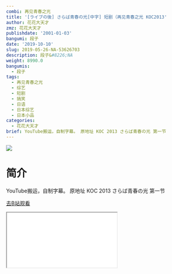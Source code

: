 ```yaml
---
combi: 再见青春之光
title: '[ライブの後] さらば青春の光[中字] 短剧（再见青春之光 KOC2013'
author: 花花大天才
zmz: 花花大天才
publishdate: '2001-01-03'
bangumi: 段子
date: '2019-10-10'
slug: 2019-05-26-NA-53626703
description: 段子&#8226;NA
weight: 8990.0
bangumis:
  - 段子
tags:
  - 再见青春之光
  - 综艺
  - 短剧
  - 搞笑
  - 日语
  - 日本综艺
  - 日本小品
categories:
  - 花花大天才
brief: YouTube搬运，自制字幕。 原地址 KOC 2013 さらば青春の光 第一节
---
```

![](https://raw.githubusercontent.com/tcgriffith/owaraisite/master/static/tmpimg/b179ac1f69e423484440cef6520b2ec748458dd6.jpg.480.jpg)
# 简介  
YouTube搬运，自制字幕。
原地址 
KOC 2013 さらば青春の光 第一节  

[去B站观看](https://www.bilibili.com/video/av53626703/)
<div class ="resp-container"><iframe class="testiframe" src="//player.bilibili.com/player.html?aid=53626703"", scrolling="no", allowfullscreen="true" > </iframe></div> 
